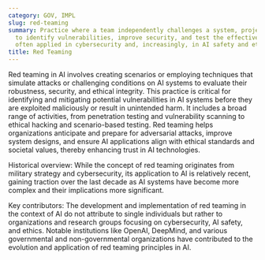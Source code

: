 ```yaml
---
category: GOV, IMPL
slug: red-teaming
summary: Practice where a team independently challenges a system, project, or policy
  to identify vulnerabilities, improve security, and test the effectiveness of defenses,
  often applied in cybersecurity and, increasingly, in AI safety and ethics.
title: Red Teaming
---
```


Red teaming in AI involves creating scenarios or employing techniques that simulate attacks or challenging conditions on AI systems to evaluate their robustness, security, and ethical integrity. This practice is critical for identifying and mitigating potential vulnerabilities in AI systems before they are exploited maliciously or result in unintended harm. It includes a broad range of activities, from penetration testing and vulnerability scanning to ethical hacking and scenario-based testing. Red teaming helps organizations anticipate and prepare for adversarial attacks, improve system designs, and ensure AI applications align with ethical standards and societal values, thereby enhancing trust in AI technologies.

Historical overview: While the concept of red teaming originates from military strategy and cybersecurity, its application to AI is relatively recent, gaining traction over the last decade as AI systems have become more complex and their implications more significant.

Key contributors: The development and implementation of red teaming in the context of AI do not attribute to single individuals but rather to organizations and research groups focusing on cybersecurity, AI safety, and ethics. Notable institutions like OpenAI, DeepMind, and various governmental and non-governmental organizations have contributed to the evolution and application of red teaming principles in AI.